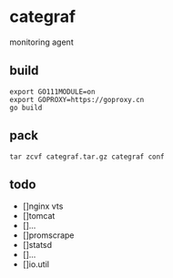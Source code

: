 # categraf

monitoring agent

## build

```shell
export GO111MODULE=on
export GOPROXY=https://goproxy.cn
go build
```

## pack

```shell
tar zcvf categraf.tar.gz categraf conf
```

## todo

- []nginx vts
- []tomcat
- []...
- []promscrape
- []statsd
- []...
- []io.util